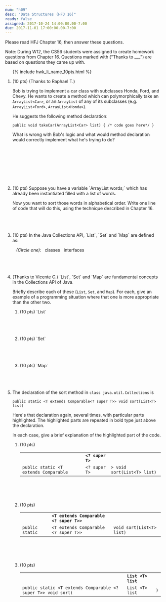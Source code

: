 ```yaml
---
num: "h09"
desc: "Data Structures (HFJ 16)"
ready: false
assigned: 2017-10-24 14:00:00.00-7:00
due: 2017-11-01 17:00:00.00-7:00
---
```


<style>
 li.explain-code  table {
    border: none;
 }
 
 li.explain-code table * th {
    border: none;
 }

 li.explain-code table * tr td {
    border: none;
    font-weight: bold;
 }
 
  li.explain-code table * tr:last-child td {
    border: none;
    font-weight: normal;
 }

</style>

Please read <span data-hfj="16">HFJ Chapter 16</span>, then answer these questions.

Note: During W12, the CS56 students were assigned to create homework questions from Chapter 16.  Questions marked with ("Thanks to ___") are based on questions they came up with. 

<ol>

{% include hwk_li_name_10pts.html %}

<li markdown="1" style="margin-bottom:10em;"> (10 pts) (Thanks to Raphael T.)  

Bob is trying to implement a car class with subclasses Honda, Ford, and Chevy. He wants to create a method which can polymorphically take an `ArrayList<Car>`, or an `ArrayList` of any of its subclasses (e.g. `ArrayList<Ford>`, `ArrayList<Honda>`).

He suggests the following method declaration:

```
public void takeCar(ArrayList<Car> list) { /* code goes here*/ }
```

What is wrong with Bob's logic and what would method declaration would correctly implement what he's trying to do? 


</li>
 
<li style="margin-bottom:5em;" markdown="1"> (10 pts) Suppose you have a variable `ArrayList<String> words;` which has already been instantiated filled with a list of words.

Now you want to sort those words in alphabetical order. Write one line of code that will do this, using the technique described in Chapter 16.

</li>

<li style="margin-bottom:5em;" markdown="1"> (10 pts) In the Java Collections API, `List`, `Set` and `Map` are defined as:

&nbsp;&nbsp;&nbsp;<em>(Circle one):</em>&nbsp;&nbsp;&nbsp;classes&nbsp;&nbsp;&nbsp;interfaces

<div class="pagebreak">

</div>

</li>

<li markdown="1"> (Thanks to Vicente C.) `List`, `Set` and `Map` are fundamental concepts in the Collections API of Java.

Briefly describe each of these (`List`, `Set`, and `Map`).  For each, give an example of a programming situation where that one is more appropriate than the other two.

<ol>
<li markdown="1" style="margin-bottom: 5em;"> (10 pts) `List`
</li>

<li markdown="1" style="margin-bottom: 5em;"> (10 pts) `Set`
</li>

<li markdown="1" style="margin-bottom: 5em;"> (10 pts) `Map`
</li>

</ol>

</li>


<li style="margin-bottom:4em;" markdown="1">


The declaration of the sort method in `class java.util.Collections` is


```
public static <T extends Comparable<? super T>> void sort(List<T> list)
```

Here's that declaration again, several times, with particular parts highlighted.  The highlighted parts are repeated in bold type
just above the declaration.

In each case, give a brief explanation of the highlighted part of the code.

<ol>

<li style="margin-bottom:6em;"  markdown="1" class="explain-code"> (10 pts) 

|                                      |                |                             |
|--------------------------------------|----------------|-----------------------------|
|                                      | `<? super T>`  |                             |
|`public static <T extends Comparable` | `<? super T>`  | `> void sort(List<T> list)` |

</li>


<li style="margin-bottom:6em;" markdown="1" class="explain-code"> (10 pts) 

|                |                                      |                            |
|----------------|--------------------------------------|----------------------------|
|                | `<T extends Comparable <? super T>>` |                            |
|`public static` | `<T extends Comparable <? super T>>` |  `void sort(List<T> list)` |

</li>



<li style="margin-bottom:6em;"  markdown="1" class="explain-code"> (10 pts)

|                                                              |                  |     |
|--------------------------------------------------------------|------------------|-----|
|                                                              |  `List <T> list` |     |
|`public static <T extends Comparable <? super T>> void sort(` | `List <T> list`  | `)` |



</li>



</ol>

</li>

</ol>

<div style="display:none;"> https://UCSB-CS56-F16.github.io/hwk/h14 </div>
